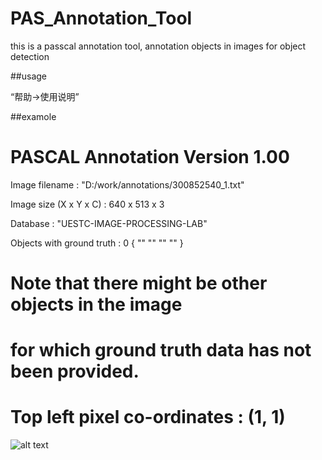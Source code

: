 # PAS_Annotation_Tool

this is a passcal annotation tool, annotation objects in images for object detection

##usage

“帮助->使用说明”


##examole


# PASCAL Annotation Version 1.00


Image filename : "D:/work/annotations/300852540_1.txt"

Image size (X x Y x C) : 640 x 513 x 3

Database : "UESTC-IMAGE-PROCESSING-LAB"

Objects with ground truth : 0 { "" "" "" "" }


# Note that there might be other objects in the image

# for which ground truth data has not been provided.


# Top left pixel co-ordinates : (1, 1)




![alt text](https://github.com/wjgaas/PAS_Annotation_Tool/blob/master/PAS.PNG)
